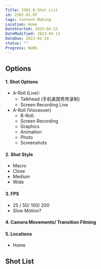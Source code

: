 ```yaml
---
Title: 2302.0-Shot List
id: 2302.01.OT
tags: Content-Making
Location: Home
DateStarted: 2023-04-12
DateModified: 2023-04-12
DateDue: 2023-02-24
status: ""
Progress: NaN%
---
```


## Options

#### 1. Shot Options

- A-Roll (Live):
  - Talkhead (手机美图秀秀录制)
  - Screen Recording Live
- A-Roll (Voiceover)
  - B-Roll:
  - Screen Recording
  - Graphics
  - Animation
  - Photo
  - Screenshots

#### 2. Shot Style

- Macro
- Close
- Medium
- Wide

#### 3. FPS

- 25 / 50/ 100/ 200
- Slow Motion?

#### 4. Camera Movements/ Transition Filming

#### 5. Locations

- Home

## Shot List
